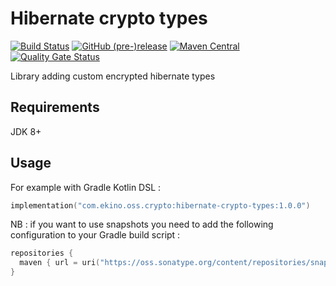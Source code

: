 # Hibernate crypto types

[![Build Status](https://travis-ci.org/ekino/hibernate-crypto-types.svg?branch=master)](https://travis-ci.org/ekino/hibernate-crypto-types)
[![GitHub (pre-)release](https://img.shields.io/github/release/ekino/hibernate-crypto-types/all.svg)](https://github.com/ekino/hibernate-crypto-types/releases)
[![Maven Central](https://img.shields.io/maven-central/v/com.ekino.oss.crypto/hibernate-crypto-types)](https://search.maven.org/search?q=a:hibernate-crypto-types)
[![Quality Gate Status](https://sonarcloud.io/api/project_badges/measure?project=ekino_hibernate-crypto-types&metric=alert_status)](https://sonarcloud.io/dashboard?id=ekino_hibernate-crypto-types)

Library adding custom encrypted hibernate types

## Requirements

JDK 8+


## Usage

For example with Gradle Kotlin DSL :

```kotlin
implementation("com.ekino.oss.crypto:hibernate-crypto-types:1.0.0")
```

NB : if you want to use snapshots you need to add the following configuration to your Gradle build script :

```kotlin
repositories {
  maven { url = uri("https://oss.sonatype.org/content/repositories/snapshots/") }
}
```
